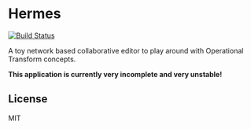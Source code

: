 # Hermes

[![Build Status](https://travis-ci.org/jmataya/hermes.svg?branch=master)](https://travis-ci.org/jmataya/hermes)  

A toy network based collaborative editor to play around with Operational
Transform concepts.

**This application is currently very incomplete and very unstable!**

## License

MIT
